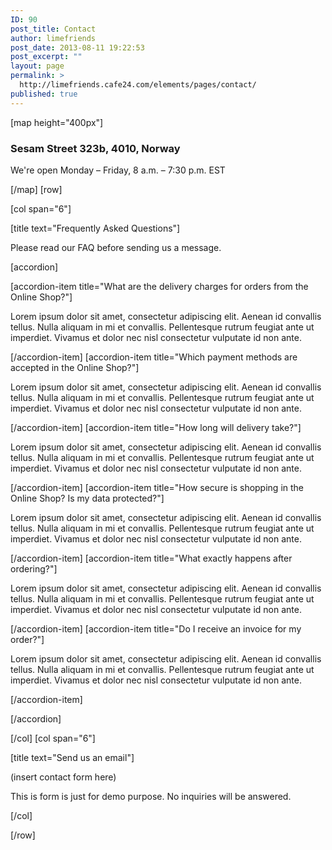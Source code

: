 ```yaml
---
ID: 90
post_title: Contact
author: limefriends
post_date: 2013-08-11 19:22:53
post_excerpt: ""
layout: page
permalink: >
  http://limefriends.cafe24.com/elements/pages/contact/
published: true
---
```

[map height="400px"]

<h3>Sesam Street 323b, 4010, Norway</h3>
<p>We're open Monday – Friday, 8 a.m. – 7:30 p.m. EST</p>

[/map]
[row]

[col span="6"]

[title text="Frequently Asked Questions"]

<p class="lead">Please read our FAQ before sending us a message.</p>
[accordion]

[accordion-item title="What are the delivery charges for orders from the Online Shop?"]

<p>Lorem ipsum dolor sit amet, consectetur adipiscing elit. Aenean id convallis tellus. Nulla aliquam in mi et convallis. Pellentesque rutrum feugiat ante ut imperdiet. Vivamus et dolor nec nisl consectetur vulputate id non ante.</p>

[/accordion-item]
[accordion-item title="Which payment methods are accepted in the Online Shop?"]

<p>Lorem ipsum dolor sit amet, consectetur adipiscing elit. Aenean id convallis tellus. Nulla aliquam in mi et convallis. Pellentesque rutrum feugiat ante ut imperdiet. Vivamus et dolor nec nisl consectetur vulputate id non ante.</p>

[/accordion-item]
[accordion-item title="How long will delivery take?"]

<p>Lorem ipsum dolor sit amet, consectetur adipiscing elit. Aenean id convallis tellus. Nulla aliquam in mi et convallis. Pellentesque rutrum feugiat ante ut imperdiet. Vivamus et dolor nec nisl consectetur vulputate id non ante. </p>

[/accordion-item]
[accordion-item title="How secure is shopping in the Online Shop? Is my data protected?"]

<p>Lorem ipsum dolor sit amet, consectetur adipiscing elit. Aenean id convallis tellus. Nulla aliquam in mi et convallis. Pellentesque rutrum feugiat ante ut imperdiet. Vivamus et dolor nec nisl consectetur vulputate id non ante.</p>

[/accordion-item]
[accordion-item title="What exactly happens after ordering?"]

<p>Lorem ipsum dolor sit amet, consectetur adipiscing elit. Aenean id convallis tellus. Nulla aliquam in mi et convallis. Pellentesque rutrum feugiat ante ut imperdiet. Vivamus et dolor nec nisl consectetur vulputate id non ante. </p>

[/accordion-item]
[accordion-item title="Do I receive an invoice for my order?"]

<p>Lorem ipsum dolor sit amet, consectetur adipiscing elit. Aenean id convallis tellus. Nulla aliquam in mi et convallis. Pellentesque rutrum feugiat ante ut imperdiet. Vivamus et dolor nec nisl consectetur vulputate id non ante. </p>

[/accordion-item]

[/accordion]

[/col]
[col span="6"]

[title text="Send us an email"]

(insert contact form here)

<p>This is form is just for demo purpose. No inquiries will be answered.</p>

[/col]

[/row]
<p> </p>